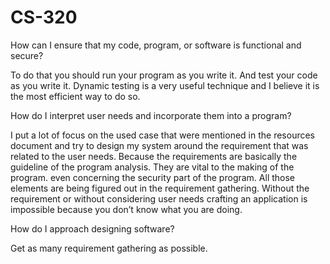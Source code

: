 # CS-320

How can I ensure that my code, program, or software is functional and secure?

To do that you should run your program as you write it. And test your code as you write it. Dynamic testing is a very useful technique and I believe it is the most efficient way to do so.

How do I interpret user needs and incorporate them into a program?

I put a lot of focus on the used case that were mentioned in the resources document and try to design my system around the requirement that was related to the user needs. Because the requirements are basically the guideline of the program analysis. They are vital to the making of the program. even concerning the security part of the program. All those elements are being figured out in the requirement gathering. Without the requirement or without considering user needs crafting an application is impossible because you don’t know what you are doing.

How do I approach designing software?

Get as many requirement gathering as possible.
